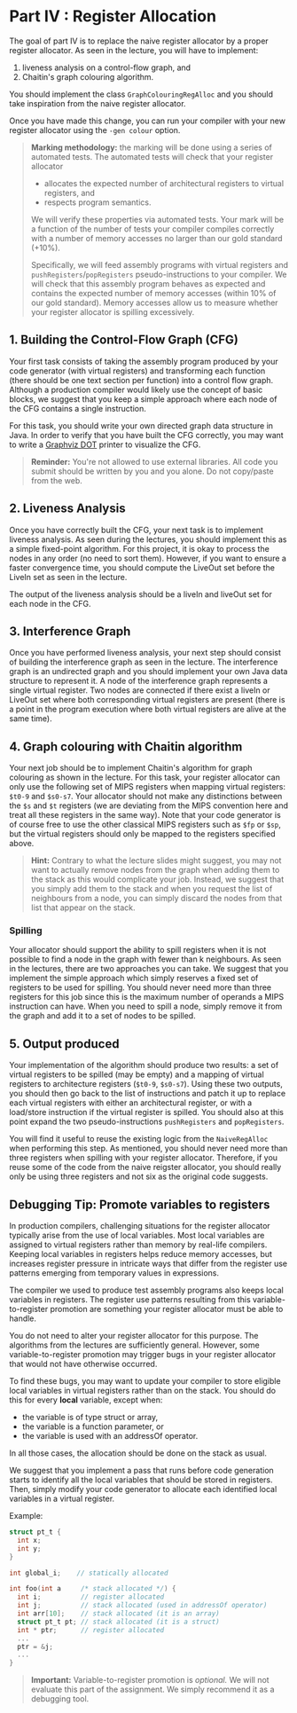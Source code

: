 # Part IV : Register Allocation


The goal of part IV is to replace the naive register allocator by a proper register allocator. 
As seen in the lecture, you will have to implement:
  1. liveness analysis on a control-flow graph, and
  2. Chaitin's graph colouring algorithm.

You should implement the class `GraphColouringRegAlloc` and you should take inspiration from the naive register allocator.

Once you have made this change, you can run your compiler with your new register allocator using the `-gen colour` option.

> **Marking methodology:** the marking will be done using a series of automated tests.
> The automated tests will check that your register allocator
> * allocates the expected number of architectural registers to virtual registers, and
> * respects program semantics.
>
> We will verify these properties via automated tests.
> Your mark will be a function of the number of tests your compiler compiles correctly with a number of memory accesses no larger than our gold standard (+10%).
>
> Specifically, we will feed assembly programs with virtual registers and `pushRegisters`/`popRegisters`
> pseudo-instructions to your compiler.
> We will check that this assembly program behaves as expected and contains the expected number of memory accesses (within 10% of our gold standard).
> Memory accesses allow us to measure whether your register allocator is spilling excessively.

## 1. Building the Control-Flow Graph (CFG)

Your first task consists of taking the assembly program produced by your code generator (with virtual registers) and transforming each function (there should be one text section per function) into a control flow graph.
Although a production compiler would likely use the concept of basic blocks, we suggest that you keep a simple approach where each node of the CFG contains a single instruction.

For this task, you should write your own directed graph data structure in Java.
In order to verify that you have built the CFG correctly, you may want to write a [Graphviz DOT](https://graphviz.org/doc/info/lang.html) printer to visualize the CFG.

> **Reminder:** You're not allowed to use external libraries.
> All code you submit should be written by you and you alone.
> Do not copy/paste from the web.

## 2. Liveness Analysis

Once you have correctly built the CFG, your next task is to implement liveness analysis.
As seen during the lectures, you should implement this as a simple fixed-point algorithm.
For this project, it is okay to process the nodes in any order (no need to sort them).
However, if you want to ensure a faster convergence time, you should compute the LiveOut set before the LiveIn set as seen in the lecture.

The output of the liveness analysis should be a liveIn and liveOut set for each node in the CFG.

## 3. Interference Graph

Once you have performed liveness analysis, your next step should consist of building the interference graph as seen in the lecture.
The interference graph is an undirected graph and you should implement your own Java data structure to represent it.
A node of the interference graph represents a single virtual register.
Two nodes are connected if there exist a liveIn or LiveOut set where both corresponding virtual registers are present (there is a point in the program execution where both virtual registers are alive at the same time).


## 4. Graph colouring with Chaitin algorithm

Your next job should be to implement Chaitin's algorithm for graph colouring as shown in the lecture.
For this task, your register allocator can only use the following set of MIPS registers when mapping virtual registers: `$t0-9` and `$s0-s7`.
Your allocator should not make any distinctions between the `$s` and `$t` registers (we are deviating from the MIPS convention here and treat all these registers in the same way).
Note that your code generator is of course free to use the other classical MIPS registers such as `$fp` or `$sp`, but the virtual registers should only be mapped to the registers specified above.

> **Hint:** Contrary to what the lecture slides might suggest, you may not want to actually remove nodes from the graph when adding them to the stack as this would complicate your job.
Instead, we suggest that you simply add them to the stack and when you request the list of neighbours from a node, you can simply discard the nodes from that list that appear on the stack.
 

### Spilling

Your allocator should support the ability to spill registers when it is not possible to find a node in the graph with fewer than k neighbours.
As seen in the lectures, there are two approaches you can take.
We suggest that you implement the simple approach which simply reserves a fixed set of registers to be used for spilling.
You should never need more than three registers for this job since this is the maximum number of operands a MIPS instruction can have.
When you need to spill a node, simply remove it from the graph and add it to a set of nodes to be spilled.

## 5. Output produced

Your implementation of the algorithm should produce two results: a set of virtual registers to be spilled (may be empty) and a mapping of virtual registers to architecture registers (`$t0-9`, `$s0-s7`).
Using these two outputs, you should then go back to the list of instructions and patch it up to replace each virtual registers with either an architectural register, or with a load/store instruction if the virtual register is spilled.
You should also at this point expand the two pseudo-instructions `pushRegisters` and `popRegisters`.

You will find it useful to reuse the existing logic from the `NaiveRegAlloc` when performing this step.
As mentioned, you should never need more than three registers when spilling with your register allocator.
Therefore, if you reuse some of the code from the naive reigster allocator, you should really only be using three registers and not six as the original code suggests.


## Debugging Tip: Promote variables to registers

In production compilers, challenging situations for the register allocator typically arise from the use of local variables.
Most local variables are assigned to virtual registers rather than memory by real-life compilers.
Keeping local variables in registers helps reduce memory accesses, but increases register pressure in intricate ways that differ from the register use patterns emerging from temporary values in expressions.

The compiler we used to produce test assembly programs also keeps local variables in registers.
The register use patterns resulting from this variable-to-register promotion are something your register allocator must be able to handle.

You do not need to alter your register allocator for this purpose.
The algorithms from the lectures are sufficiently general.
However, some variable-to-register promotion may trigger bugs in your register allocator that would not have otherwise occurred.

To find these bugs, you may want to update your compiler to store eligible local variables in virtual registers rather than on the stack.
You should do this for every **local** variable, except when:
* the variable is of type struct or array,
* the variable is a function parameter, or
* the variable is used with an addressOf operator.

In all those cases, the allocation should be done on the stack as usual.

We suggest that you implement a pass that runs before code generation starts to identify all the local variables that should be stored in registers.
Then, simply modify your code generator to allocate each identified local variables in a virtual register.

Example:
```c
struct pt_t {
  int x;
  int y;
}

int global_i;    // statically allocated

int foo(int a     /* stack allocated */) {
  int i;          // register allocated
  int j;          // stack allocated (used in addressOf operator)
  int arr[10];    // stack allocated (it is an array)
  struct pt_t pt; // stack allocated (it is a struct)
  int * ptr;      // register allocated
  ...
  ptr = &j;
  ...
}
``` 

> **Important:** Variable-to-register promotion is *optional.* We will not evaluate this part of the assignment. We simply recommend it as a debugging tool.
